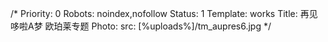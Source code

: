 /*
Priority: 0
Robots: noindex,nofollow
Status: 1
Template: works
Title: 再见哆啦A梦 欧珀莱专题
Photo: 
  src: [%uploads%]/tm_aupres6.jpg
*/